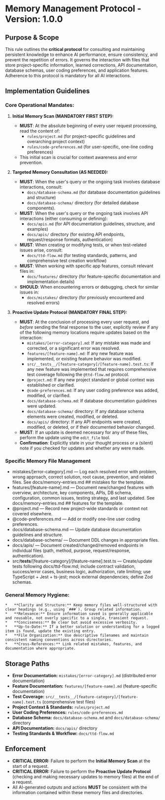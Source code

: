# Memory Management Protocol - Version: 1.0.0

## Purpose & Scope

This rule outlines the **critical protocol** for consulting and maintaining persistent knowledge to enhance AI performance, ensure consistency, and prevent the repetition of errors. It governs the interaction with files that store project-specific information, learned corrections, API documentation, database schemas, user coding preferences, and application features. Adherence to this protocol is mandatory for all AI interactions.

## Implementation Guidelines

### Core Operational Mandates:

1. **Initial Memory Scan (MANDATORY FIRST STEP):**
   - **MUST**: At the absolute beginning of every user request processing, read the content of:
     - `rules/project.md` (for project-specific guidelines and overarching project context)
     - `rules/code-preferences.md` (for user-specific, one-line coding preferences)
   - This initial scan is crucial for context awareness and error prevention.

2. **Targeted Memory Consultation (AS NEEDED):**
   - **MUST**: When the user's query or the ongoing task involves database interactions, consult:
     - `docs/database-schema.md` (for database documentation guidelines and structure)
     - `docs/database-schema/` directory (for detailed database components).
   - **MUST**: When the user's query or the ongoing task involves API interactions (either consuming or defining):
     - `docs/apis.md` (for API documentation guidelines, structure, and examples)
     - `docs/apis/` directory (for existing API endpoints, request/response formats, authentication)
   - **MUST**: When creating or modifying tests, or when test-related issues arise, consult:
     - `docs/ttd-flow.md` (for testing standards, patterns, and comprehensive test creation workflow)
   - **MUST**: When working with specific app features, consult relevant files in:
     - `docs/features/` directory (for feature-specific documentation and implementation details)
   - **SHOULD**: When encountering errors or debugging, check for similar issues in:
     - `docs/mistakes/` directory (for previously encountered and resolved errors)

3. **Proactive Update Protocol (MANDATORY FINAL STEP):**
   - **MUST**: At the conclusion of processing every user request, and _before_ sending the final response to the user, explicitly review if any of the following memory locations require updates based on the interaction:
     - `mistakes/[error-category].md`: If any mistake was made and corrected, or a significant error was resolved.
     - `features/[feature-name].md`: If any new feature was implemented, or existing feature behavior was modified.
     - `src/__tests__/[feature-category]/[feature-name].test.ts`: If any new feature was implemented that requires comprehensive test coverage following the `@ttd-flow.md` protocol.
     - `@project.md`: If any new project standard or global context was established or clarified.
     - `@code-preferences.md`: If any user coding preference was added, modified, or clarified.
     - `docs/database-schema.md`: If database documentation guidelines were updated.
     - `docs/database-schema/` directory: If any database schema elements were created, modified, or deleted.
     - `docs/apis/` directory: If any API endpoints were created, modified, or deleted, or if their documented behavior changed.
   - **MUST**: If an update is deemed necessary for any of these files, perform the update using the `edit_file` tool.
   - **Confirmation**: Explicitly state in your thought process or a (silent) note if you checked for updates and whether any were made.

### Specific Memory File Management

- mistakes/[error-category].md — Log each resolved error with problem, wrong approach, correct solution, root cause, prevention, and related files. See docs/memory-entries.md ## mistakes for the template.
- features/[feature-name].md — Document new/changed features with overview, architecture, key components, APIs, DB schema, configuration, common issues, testing strategy, and last updated. See docs/memory-entries.md ## features for the template.
- @project.md — Record new project-wide standards or context not covered elsewhere.
- @code-preferences.md — Add or modify one-line user coding preferences.
- docs/database-schema.md — Update database documentation guidelines and structure.
- docs/database-schema/ — Document DDL changes in appropriate files.
- docs/apis/ — Document created/changed/removed endpoints in individual files (path, method, purpose, request/response, authentication).
- src/**tests**/[feature-category]/[feature-name].test.ts — Create/update tests following docs/ttd-flow.md; include contract validation, success/error cases, business logic, authorization, rate limiting; use TypeScript + Jest + ts-jest; mock external dependencies; define Zod schemas.

### General Memory Hygiene:

    *   **Clarity and Structure:** Keep memory files well-structured with clear headings (e.g., using `###`). Group related information.
    *   **Relevance:** Ensure information saved is generally applicable and reusable, not overly specific to a single, transient request.
    *   **Conciseness:** Be clear but avoid excessive verbosity.
    *   **Up-to-Date:** If a better solution or understanding for a logged item is found, update the existing entry.
    *   **File Organization:** Use descriptive filenames and maintain consistent naming conventions across directories.
    *   **Cross-References:** Link related mistakes, features, and documentation where appropriate.

## Storage Paths

- **Error Documentation:** `mistakes/[error-category].md` (distributed error documentation)
- **Feature Documentation:** `features/[feature-name].md` (feature-specific documentation)
- **Test Coverage:** `src/__tests__/[feature-category]/[feature-name].test.ts` (comprehensive test files)
- **Project Context & Standards:** `rules/project.md`
- **User Coding Preferences:** `rules/code-preferences.md`
- **Database Schema:** `docs/database-schema.md` and `docs/database-schema/` directory
- **API Documentation:** `docs/apis/` directory
- **Testing Standards & Workflow:** `docs/ttd-flow.md`

## Enforcement

- **CRITICAL ERROR:** Failure to perform the **Initial Memory Scan** at the start of a request.
- **CRITICAL ERROR:** Failure to perform the **Proactive Update Protocol** (checking and making necessary updates to memory files) at the end of a request.
- All AI-generated outputs and actions **MUST** be consistent with the information contained within these memory files and directories.
